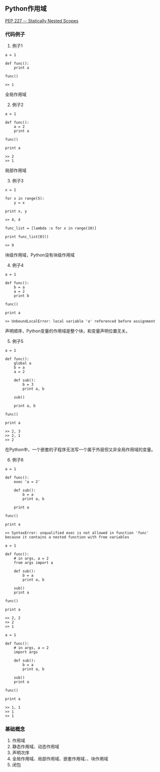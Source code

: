 ## Python作用域

[PEP 227 -- Statically Nested Scopes](https://www.python.org/dev/peps/pep-0227/)

### 代码例子

1. 例子1

```
a = 1

def func():
    print a

func()

>> 1
```

全局作用域

2. 例子2

```
a = 1

def func():
    a = 2
    print a

func()

print a

>> 2
>> 1
```

局部作用域

3. 例子3

```
x = 1

for x in range(5):
    y = x

print x, y

>> 4, 4

func_list = [lambda :x for x in range(10)]

print func_list[0]()

>> 9
```

块级作用域，Python没有块级作用域

4. 例子4

```
a = 1

def func():
    b = a
    a = 2
    print b

func()

print a

>> UnboundLocalError: local variable 'a' referenced before assignment
```

声明顺序，Python变量的作用域是整个块，和变量声明位置无关。

5. 例子5

```
a = 1

def func():
    global a
    b = a
    a = 2

    def sub():
        b = 3
        print a, b

    sub()

    print a, b

func()

print a

>> 2, 3
>> 2, 1
>> 2
```

在Python中，一个嵌套的子程序无法写一个属于外层但又非全局作用域的变量。

6. 例子6

```
a = 1

def func():
    exec 'a = 2'

    def sub():
        b = a
        print a, b

    print a

func()

print a

>> SyntaxError: unqualified exec is not allowed in function 'func' because it contains a nested function with free variables

a = 1

def func():
    # in args, a = 2
    from args import a
    
    def sub():
        b = a
        print a, b

    sub()
    print a

func()

print a

>> 2, 2
>> 2
>> 1

a = 1

def func():
    # in args, a = 2
    import args

    def sub():
        b = a
        print a, b

    sub()
    print a

func()

print a

>> 1, 1
>> 1
>> 1
```

### 基础概念

1. 作用域
2. 静态作用域、动态作用域
3. 声明次序
4. 全局作用域、局部作用域、嵌套作用域、、块作用域
5. 闭包
